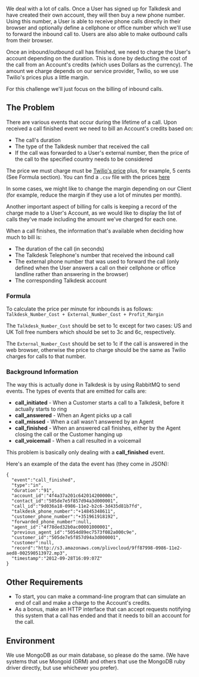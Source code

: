 We deal with a lot of calls. Once a User has signed up for Talkdesk and have created their own account, they will then buy a new phone number. Using this number, a User is able to receive phone calls directly in their browser and optionally define a cellphone or office number which we'll use to forward the inbound call to. Users are also able to make outbound calls from their browser.

Once an inbound/outbound call has finished, we need to charge the User's account depending on the duration. This is done by deducting the cost of the call from an Account's credits (which uses Dollars as the currency). The amount we charge depends on our service provider, Twilio, so we use Twilio's prices plus a little margin.

For this challenge we'll just focus on the billing of inbound calls.

## The Problem

There are various events that occur during the lifetime of a call. Upon received a call finished event we need to bill an Account's credits based on:

* The call's duration
* The type of the Talkdesk number that received the call
* If the call was forwarded to a User's external number, then the price of the call to the specified country needs to be considered

The price we must charge must be [Twilio's price][1] plus, for example, 5 cents (See Formula section). You can find a `.csv` file with the prices [here](http://d.pr/f/I9L4)

In some cases, we might like to change the margin depending on our Client (for example, reduce the margin if they use a lot of minutes per month).

Another important aspect of billing for calls is keeping a record of the charge made to a User's Account, as we would like to display the list of calls they've made including the amount we've charged for each one.

When a call finishes, the information that's available when deciding how much to bill is:

* The duration of the call (in seconds)
* The Talkdesk Telephone's number that received the inbound call
* The external phone number that was used to forward the call (only defined when the User answers a call on their cellphone or office landline rather than answering in the browser)
* The corresponding Talkdesk account

### Formula

To calculate the price per minute for inbounds is as follows: `Talkdesk_Number_Cost + External_Number_Cost + Profit_Margin`

The `Talkdesk_Number_Cost` should be set to 1c except for two cases: US and UK Toll free numbers which should be set to 3c and 6c, respectively.

The `External_Number_Cost` should be set to 1c if the call is answered in the web browser, otherwise the price to charge should be the same as Twilio charges for calls to that number.

### Background Information

The way this is actually done in Talkdesk is by using RabbitMQ to send events. The types of events that are emitted for calls are:

* **call_initiated** - When a Customer starts a call to a Talkdesk, before it actually starts to ring
* **call_answered** - When an Agent picks up a call
* **call_missed** - When a call wasn't answered by an Agent
* **call_finished** - When an answered call finishes, either by the Agent closing the call or the Customer hanging up
* **call_voicemail** - When a call resulted in a voicemail

This problem is basically only dealing with a **call_finished** event.

Here's an example of the data the event has (they come in JSON):

```
{
  "event":"call_finished",
  "type":"in",
  "duration":"91",
  "account_id":"4f4a37a201c642014200000c",
  "contact_id":"505de7e5f857d94a3d000001",
  "call_id":"9d036a18-0986-11e2-b2c6-3d435d81b7fd",
  "talkdesk_phone_number":"+14845348611",
  "customer_phone_number":"+351961918192",
  "forwarded_phone_number":null,
  "agent_id":"4f78ded32b0ac00001000001",
  "previous_agent_id":"5054d89ec7573f082a000c9e",
  "customer_id":"505de7e5f857d94a3d000001",
  "customer":null,
  "record":"http://s3.amazonaws.com/plivocloud/9ff87998-0986-11e2-aed8-002590513972.mp3",
  "timestamp":"2012-09-28T16:09:07Z"
}
```

## Other Requirements

* To start, you can make a command-line program that can simulate an end of call and make a charge to the Account's credits.
* As a bonus, make an HTTP interface that can accept requests notifying this system that a call has ended and that it needs to bill an account for the call.

## Environment

We use MongoDB as our main database, so please do the same. (We have systems that use Mongoid (ORM) and others that use the MongoDB ruby driver directly, but use whichever you prefer).

[1]:http://www.twilio.com/pricing/international-calling-rates

